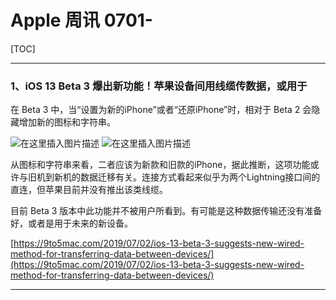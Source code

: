 # Apple 周讯 0701-

[TOC]

***

### 1、iOS 13 Beta 3 爆出新功能！苹果设备间用线缆传数据，或用于

在 Beta 3 中，当“设置为新的iPhone”或者“还原iPhone”时，相对于 Beta 2 会隐藏增加新的图标和字符串。

![在这里插入图片描述](https://s2.ax1x.com/2019/07/04/ZNat3Q.png)
![在这里插入图片描述](https://s2.ax1x.com/2019/07/04/ZNaNcj.png)

从图标和字符串来看，二者应该为新款和旧款的iPhone，据此推断，这项功能或许与旧机到新机的数据迁移有关。连接方式看起来似乎为两个Lightning接口间的直连，但苹果目前并没有推出该类线缆。

目前 Beta 3 版本中此功能并不被用户所看到。有可能是这种数据传输还没有准备好，或者是用于未来的新设备。

[https://9to5mac.com/2019/07/02/ios-13-beta-3-suggests-new-wired-method-for-transferring-data-between-devices/](https://9to5mac.com/2019/07/02/ios-13-beta-3-suggests-new-wired-method-for-transferring-data-between-devices/)

***

